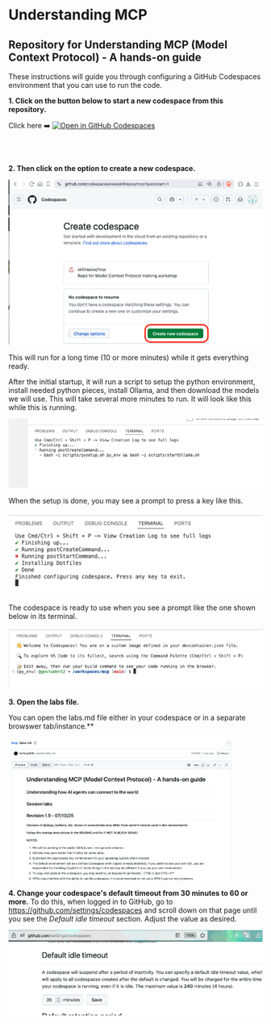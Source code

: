 # Understanding MCP
## Repository for Understanding MCP (Model Context Protocol) - A hands-on guide 

These instructions will guide you through configuring a GitHub Codespaces environment that you can use to run the code. 

**1. Click on the button below to start a new codespace from this repository.**

Click here ➡️  [![Open in GitHub Codespaces](https://github.com/codespaces/badge.svg)](https://codespaces.new/skillrepos/mcp?quickstart=1)

<br><br>

**2. Then click on the option to create a new codespace.**

![Creating new codespace from button](./images/mcp1.png?raw=true "Creating new codespace from button")

This will run for a long time (10 or more minutes) while it gets everything ready.

After the initial startup, it will run a script to setup the python environment, install needed python pieces, install Ollama, and then download the models we will use. This will take several more minutes to run. It will look like this while this is running.

![Final prep](./images/mcp2.png?raw=true "Final prep")

When the setup is done, you may see a prompt to press a key like this.

![Ready to use](./images/mcp3.png?raw=true "Ready to use")

The codespace is ready to use when you see a prompt like the one shown below in its terminal.

![Ready to use](./images/mcp3-2.png?raw=true "Ready to use")


**3. Open the labs file.**

You can open the labs.md file either in your codespace or in a separate browswer tab/instance.**

![Labs](./images/mcp78.png?raw=true "Labs")

**4. Change your codespace's default timeout from 30 minutes to 60 or more.**
To do this, when logged in to GitHub, go to https://github.com/settings/codespaces and scroll down on that page until you see the *Default idle timeout* section. Adjust the value as desired.

![Changing codespace idle timeout value](./images/mcp79.png?raw=true "Changing codespace idle timeout value")
